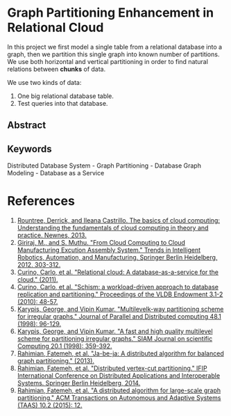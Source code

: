 # Graph Partitioning Enhancement in Relational Cloud
In this project we first model a single table from a relational database into a graph, then we partition this single graph into known number of partitions. We use both horizontal and vertical partitioning in order to find natural relations between __chunks__ of data.

We use two kinds of data:

1. One big relational database table.
2. Test queries into that database.

## Abstract

## Keywords
Distributed Database System - Graph Partitioning - Database Graph Modeling - Database as a Service

# References
1. [Rountree, Derrick, and Ileana Castrillo. The basics of cloud computing: Understanding the fundamentals of cloud computing in theory and practice. Newnes, 2013.](https://books.google.com/books?hl=en&lr=&id=k7gwl2jgBBwC&oi=fnd&pg=PP1&dq=Rountree,+Derrick,+and+Ileana+Castrillo.+The+Basics+of+Cloud+Computing:+Understanding+the+Fundamentals+of+Cloud+Computing+in+Theory+and+Practice.+Newnes,+2013.&ots=Q9u_TTi0yH&sig=ph9Ew3k34JqzyN43CKe6ts93UVw)
2. [Giriraj, M., and S. Muthu. "From Cloud Computing to Cloud Manufacturing Excution Assembly System." Trends in Intelligent Robotics, Automation, and Manufacturing. Springer Berlin Heidelberg, 2012. 303-312.](http://link.springer.com/chapter/10.1007/978-3-642-35197-6_34)
3. [Curino, Carlo, et al. "Relational cloud: A database-as-a-service for the cloud." (2011).](http://dspace.mit.edu/handle/1721.1/62241)
4. [Curino, Carlo, et al. "Schism: a workload-driven approach to database replication and partitioning." Proceedings of the VLDB Endowment 3.1-2 (2010): 48-57.](http://dl.acm.org/citation.cfm?id=1920853)
5. [Karypis, George, and Vipin Kumar. "Multilevelk-way partitioning scheme for irregular graphs." Journal of Parallel and Distributed computing 48.1 (1998): 96-129.](http://www.sciencedirect.com/science/article/pii/S0743731597914040)
6. [Karypis, George, and Vipin Kumar. "A fast and high quality multilevel scheme for partitioning irregular graphs." SIAM Journal on scientific Computing 20.1 (1998): 359-392.](http://epubs.siam.org/doi/abs/10.1137/S1064827595287997)
7. [Rahimian, Fatemeh, et al. "Ja-be-ja: A distributed algorithm for balanced graph partitioning." (2013).](http://soda.swedish-ict.se/5473/)
8. [Rahimian, Fatemeh, et al. "Distributed vertex-cut partitioning." IFIP International Conference on Distributed Applications and Interoperable Systems. Springer Berlin Heidelberg, 2014.](http://link.springer.com/chapter/10.1007/978-3-662-43352-2_15)
9. [Rahimian, Fatemeh, et al. "A distributed algorithm for large-scale graph partitioning." ACM Transactions on Autonomous and Adaptive Systems (TAAS) 10.2 (2015): 12.](http://dl.acm.org/citation.cfm?id=2714568)


